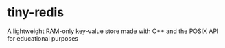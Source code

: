 # tiny-redis
A lightweight RAM-only key-value store made with C++ and the POSIX API for educational purposes
